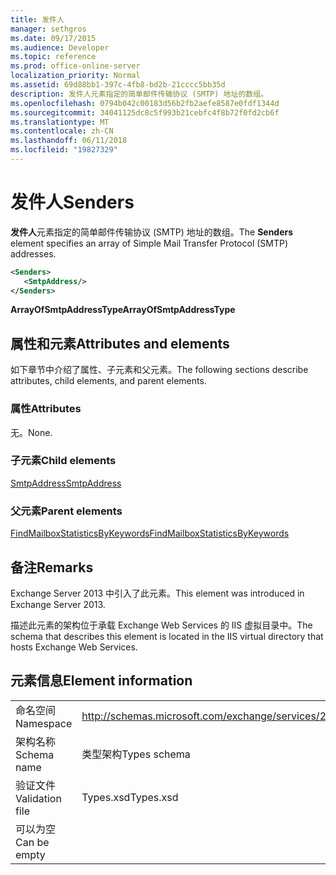 ```yaml
---
title: 发件人
manager: sethgros
ms.date: 09/17/2015
ms.audience: Developer
ms.topic: reference
ms.prod: office-online-server
localization_priority: Normal
ms.assetid: 69d88bb1-397c-4fb8-bd2b-21cccc5bb35d
description: 发件人元素指定的简单邮件传输协议 (SMTP) 地址的数组。
ms.openlocfilehash: 0794b042c00183d56b2fb2aefe8587e0fdf1344d
ms.sourcegitcommit: 34041125dc8c5f993b21cebfc4f8b72f0fd2cb6f
ms.translationtype: MT
ms.contentlocale: zh-CN
ms.lasthandoff: 06/11/2018
ms.locfileid: "19827329"
---
```

# <a name="senders"></a><span data-ttu-id="43159-103">发件人</span><span class="sxs-lookup"><span data-stu-id="43159-103">Senders</span></span>

<span data-ttu-id="43159-104">**发件人**元素指定的简单邮件传输协议 (SMTP) 地址的数组。</span><span class="sxs-lookup"><span data-stu-id="43159-104">The **Senders** element specifies an array of Simple Mail Transfer Protocol (SMTP) addresses.</span></span> 
  
```XML
<Senders>
   <SmtpAddress/>
</Senders>
```

 <span data-ttu-id="43159-105">**ArrayOfSmtpAddressType**</span><span class="sxs-lookup"><span data-stu-id="43159-105">**ArrayOfSmtpAddressType**</span></span>
## <a name="attributes-and-elements"></a><span data-ttu-id="43159-106">属性和元素</span><span class="sxs-lookup"><span data-stu-id="43159-106">Attributes and elements</span></span>

<span data-ttu-id="43159-107">如下章节中介绍了属性、子元素和父元素。</span><span class="sxs-lookup"><span data-stu-id="43159-107">The following sections describe attributes, child elements, and parent elements.</span></span>
  
### <a name="attributes"></a><span data-ttu-id="43159-108">属性</span><span class="sxs-lookup"><span data-stu-id="43159-108">Attributes</span></span>

<span data-ttu-id="43159-109">无。</span><span class="sxs-lookup"><span data-stu-id="43159-109">None.</span></span>
  
### <a name="child-elements"></a><span data-ttu-id="43159-110">子元素</span><span class="sxs-lookup"><span data-stu-id="43159-110">Child elements</span></span>

[<span data-ttu-id="43159-111">SmtpAddress</span><span class="sxs-lookup"><span data-stu-id="43159-111">SmtpAddress</span></span>](smtpaddress.md)
  
### <a name="parent-elements"></a><span data-ttu-id="43159-112">父元素</span><span class="sxs-lookup"><span data-stu-id="43159-112">Parent elements</span></span>

[<span data-ttu-id="43159-113">FindMailboxStatisticsByKeywords</span><span class="sxs-lookup"><span data-stu-id="43159-113">FindMailboxStatisticsByKeywords</span></span>](findmailboxstatisticsbykeywords.md)
  
## <a name="remarks"></a><span data-ttu-id="43159-114">备注</span><span class="sxs-lookup"><span data-stu-id="43159-114">Remarks</span></span>

<span data-ttu-id="43159-115">Exchange Server 2013 中引入了此元素。</span><span class="sxs-lookup"><span data-stu-id="43159-115">This element was introduced in Exchange Server 2013.</span></span>
  
<span data-ttu-id="43159-116">描述此元素的架构位于承载 Exchange Web Services 的 IIS 虚拟目录中。</span><span class="sxs-lookup"><span data-stu-id="43159-116">The schema that describes this element is located in the IIS virtual directory that hosts Exchange Web Services.</span></span>
  
## <a name="element-information"></a><span data-ttu-id="43159-117">元素信息</span><span class="sxs-lookup"><span data-stu-id="43159-117">Element information</span></span>

|||
|:-----|:-----|
|<span data-ttu-id="43159-118">命名空间</span><span class="sxs-lookup"><span data-stu-id="43159-118">Namespace</span></span>  <br/> |http://schemas.microsoft.com/exchange/services/2006/types  <br/> |
|<span data-ttu-id="43159-119">架构名称</span><span class="sxs-lookup"><span data-stu-id="43159-119">Schema name</span></span>  <br/> |<span data-ttu-id="43159-120">类型架构</span><span class="sxs-lookup"><span data-stu-id="43159-120">Types schema</span></span>  <br/> |
|<span data-ttu-id="43159-121">验证文件</span><span class="sxs-lookup"><span data-stu-id="43159-121">Validation file</span></span>  <br/> |<span data-ttu-id="43159-122">Types.xsd</span><span class="sxs-lookup"><span data-stu-id="43159-122">Types.xsd</span></span>  <br/> |
|<span data-ttu-id="43159-123">可以为空</span><span class="sxs-lookup"><span data-stu-id="43159-123">Can be empty</span></span>  <br/> ||
   

